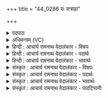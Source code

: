+++
title = "44_0286 यः सत्राहा"

+++
<details><summary>पदपाठः</summary>

यः꣢। स꣣त्राहा꣢। स꣣त्रा। हा꣢। वि꣡च꣢꣯र्षणिः। वि। च꣣र्षणिः। इन्द्र꣣म्। तम्। हू꣣महे। वय꣢म्। स꣡ह꣢꣯स्रमन्यो। स꣡ह꣢꣯स्र। म꣣न्यो। तुविनृम्ण। तुवि। नृम्ण। सत्पते। सत्। पते। भ꣡व꣢꣯। स꣣म꣡त्सु꣢। स꣣। म꣡त्सु꣢꣯। नः꣣। वृधे꣢। २८६।
</details>

<details><summary>अधिमन्त्रम् (VC)</summary>

- इन्द्रः
- भरद्वाजो बार्हस्पत्यः
- बृहती
- मध्यमः
- ऐन्द्रं काण्डम्
</details>

<details><summary>हिन्दी : आचार्य रामनाथ वेदालंकार - विषयः</summary>

अगले मन्त्र में यह कहा गया है कि कैसे परमेश्वर और राजा को हम पुकारें और उससे क्या याचना करें।
</details>

<details><summary>हिन्दी : आचार्य रामनाथ वेदालंकार - पदार्थः</summary>

पदार्थान्वयभाषाः -  (यः) जो परमात्मा वा राजा (सत्राहा) सत्य से असत्य का हनन करनेवाला अथवा सत्य व्यवहार करनेवाला और (विचर्षणिः) विशेष रूप से द्रष्टा है, (तम्) उस (इन्द्रम्) दुःख, विघ्न आदि के विदारक तथा सुख एवं ऐश्वर्य के प्रदाता परमात्मा और राजा को (वयम्) हम प्रजाजन (हूमहे) पुकारते हैं। हे (सहस्रमन्यो) पापों और पापियों के विनाशार्थ अनन्त उत्साह को धारण करनेवाले, (तुविनृम्ण) बहुत बली तथा बहुत धनी, (सत्पते) सज्जनों के पालक ! तू (समत्सु) जीवन के संघषों में एवं देवासुरसंग्रामों में (नः) हमारी (वृधे) वृद्धि के लिए (भव) हो ॥४॥ इस मन्त्र में अर्थश्लेष अलङ्कार है ॥४॥
</details>

<details><summary>हिन्दी : आचार्य रामनाथ वेदालंकार - भावार्थः</summary>

भावार्थभाषाः -  जैसे ब्रह्माण्ड में परमेश्वर सत्य का हन्ता, सर्वद्रष्टा, पापों को सहन न करनेवाला, बहुत बलवान्, बहुत धनवान् और देवासुरसंग्रामों में देवपुरुषों को विजय दिलानेवाला तथा बढ़ानेवाला है, वैसे ही राष्ट्र में राजा हो ॥४॥
</details>

<details><summary>संस्कृत : आचार्य रामनाथ वेदालंकार - विषयः</summary>

अथ कीदृशं परमेश्वरं राजानं च वयमाह्वयेम किं च तं याचेमहीत्याह।
</details>

<details><summary>संस्कृत : आचार्य रामनाथ वेदालंकार - पदार्थः</summary>

पदार्थान्वयभाषाः -  (यः) परमात्मा राजा वा (सत्राहा२) सत्रा सत्येन असत्यं हन्ति इति तथाविधः यद्वा, सत्रा सत्येन हन्ति गच्छति व्यवहरतीति सः। सत्रा इति सत्यनाम। निघं० ३।१०। हन हिंसागत्योः। (विचर्षणिः) विशेषेण द्रष्टा च अस्ति। विचर्षणिः इति पश्यतिकर्मसु पठितम्। निघं० ३।११। (तम् इन्द्रम्) विघ्नदुःखादिविदारकं सुखैश्वर्यप्रदं च परमात्मानं राजानं वा (वयम्) प्रजाजनाः (हूमहे) आह्वयामः। ह्वेञ् धातोः ‘बहुलं छन्दसि, अ० २।४।७३’ इति शपो लुकि ‘बहुलं छन्दसि’ अ० ६।१।३४ इति सम्प्रसारणे, पूर्वरूपे ‘हलः’ अ० ६।४।२ इति दीर्घत्वे रूपमिदम्। अत प्रत्यक्षकृतमाह। हे (सहस्रमन्यो३) पापानां पापिनां चोत्सादनार्थम् अनन्तोत्साहयुक्त ! (तुविनृम्ण) बहुबल ! बहुधन ! तुवि इति बहुनाम। निघं० ३।१। नृम्णम् इति बलनाम धननाम च। निघं० २।९, २।१०। (सत्पते) सतां पालक ! त्वम् (समत्सु४) जीवनसंघर्षेषु देवासुरसंग्रामेषु वा। समत्सु इति सङ्ग्रामनामसु पठितम्। निघं० २।१७। ‘समदः समदोः वाऽत्तेः, सम्मदो वा मदतेः’ इति निरुक्तम्। ९।१७। याः प्राप्य क्षत्रियाः संमाद्यन्ति हृष्यन्ति ताः समदः युद्धानि। (नः) अस्माकम् (वृधे) वर्धनाय (भव) वर्त्तस्व ॥४॥ अत्रार्थश्लेषालङ्कारः ॥४॥
</details>

<details><summary>संस्कृत : आचार्य रामनाथ वेदालंकार - भावार्थः</summary>

भावार्थभाषाः -  यथा ब्रह्माण्डे परमेश्वरोऽसत्यस्य, हन्ता, सर्वद्रष्टा, पापानामसहनो, बहुबलो, बहुधनः, सतां पालको, देवासुरसंग्रामेषु देवानां विजयप्रदः वर्धयिता च वर्तते तथैव राष्ट्रे राजा भवेत् ॥४॥५
</details>

<details><summary>संस्कृत : आचार्य रामनाथ वेदालंकार - पादटिप्पनी</summary>

टिप्पणी:   १. ऋ० ६।४६।३, ऋषिः शंयुः। ‘सहस्रमन्यो’ इत्यत्र ‘सहस्रमुष्क’ इति पाठः। २. यः सत्येन असत्यं हन्ति। इति ऋ० ४।१७।८ भाष्ये द०। सत्राहा सत्येन हन्ता सर्वदा वा हन्ता शत्रुम्—इति वि०। सर्वेषां शत्रूणां हन्ता—इति भ०। महतां शत्रूणां हन्ता—इति सा०। ३. मन्युः मन्यतेर्दीप्तिकर्मणः क्रोधकर्मणो वा, बहुदीप्ते बहुक्रोध वा—इति वि०। बहुकर्मन्—इति भ०। बहुविधं शत्रुनाशार्थं सहस्रसंख्याककोपयुक्तः, यद्वा मन्युः, क्रतुः सहस्रसंख्याकैः क्रतुभिः पूज्येन्द्र—इति सा०। ४. (समत्सु) धार्मिकाधार्मिकविरोधाख्येषु युद्धेषु इति ऋ० ३।४३।८ भाष्ये द०। ५. दयानन्दर्षिर्मन्त्रमिमम् ऋग्भाष्ये ‘मनुष्याः संग्रामे कथं वर्तेरन्’ इति विषये व्याख्यातवान्।
</details>